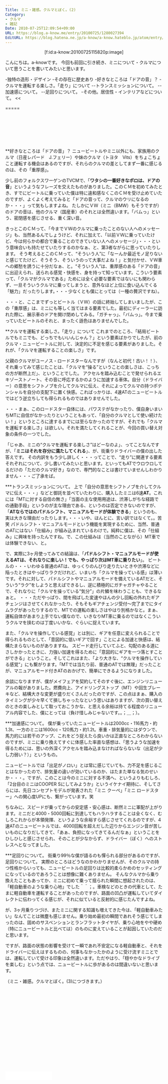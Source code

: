 ```yaml
---
Title: ミニ・雑感。クルマとぼく。(2)
Category:
- クルマ
- 雑記
Date: 2010-07-25T12:09:54+09:00
URL: https://blog.a-know.me/entry/20100725/1280027394
EditURL: https://blog.hatena.ne.jp/a-know/a-know.hateblo.jp/atom/entry/12921228815727979823
---
```


<div align = center>[f:id:a-know:20100725115820p:image]</div>


こんにちは。a-knowです。
今回も前回に引き続き、ミニについて・クルマについて思うことを書いてみたいと思います。

>>
-独特の造形・デザイン
-その存在に歴史あり
-好きなところは「ドアの音」？
-クルマを運転する楽しさ。「走り」について
--トランスミッションについて。
--加速感について。
--足回りについて。
-その他。居住性・インテリアなどについて。
<<


=====

<script async src="//pagead2.googlesyndication.com/pagead/js/adsbygoogle.js"></script>
<!-- article-top -->
<ins class="adsbygoogle"
     style="display:inline-block;width:728px;height:90px"
     data-ad-client="ca-pub-3463034538369189"
     data-ad-slot="8367620130"></ins>
<script>
(adsbygoogle = window.adsbygoogle || []).push({});
</script>

**好きなところは「ドアの音」？
ニュービートルやミニ以外にも、家族用のクルマ（日産レパード　J.フェリー）や妹のクルマ（トヨタ　Vits）をちょこちょこと運転する機会はあるのですが、それらのクルマの差としてまず一番に感じるのは、その「重厚感」。


少し前のフォルクスワーゲンのTVCMで、「<span style="font-weight:bold;">ワタシの一番好きなポロは、ドアの音</span>」というようなフレーズを交えたものがありました。このＣＭを初めてみたとき、すでにビートルに乗っていた僕は特に違和感なくこのＣＭを受け止めていたのですが、よくよく考えてみると「ドアの音って、クルマのウリになるのか・・・」って気もしますよね。
たしかにＶＷ（ミニ（BMW）もそうですが）のドアの音は、他のクルマ（国産車）のそれとは全然違います。「バムっ」という、密閉感を感じさせる、重く深い音。


きっとこのＣＭって、「今までＶＷのクルマに乗ったことのない人へのメッセージ」も、当然あるんでしょうけど、それに加えて、「以前ＶＷに乗っていたけど、今は何らかの都合で乗ることのできていない人へのメッセージ」・・・という意味合いも持たせていたりするのかなぁ、と、第3者ながらに思っていたりします。
そう考えるとこのＣＭって、“そういう人”に「なーんか最近モノ足りないと感じてたけど、そうそう、そういうのって大事だよね！」と気付かせ、ＶＷ車への郷愁を誘うに十分だなぁ、と。“そういう人”は、重厚感のある「ドアの音」に出迎えられ、送られる感覚・快感を、身を持って知っています。こういう要素って、「クルマがクルマである」ためには全く必要な要素ではないにも関わらず、一旦そういうクルマに乗ってしまうと、意外なほど上位に食い込んでくる「魅力」だったりします。・・・少なくとも僕にとっては（一種の贅沢ですね）。


・・・と、ここまでずっとビートル（ＶＷ）の話に終始してしまいましたが、この「重厚感」は、ミニにも等しく当てはまる要素でした。最初にディーラーに訪れた際に、展示車のドアを開け閉めしてみる。「ガチャっ」、「バムっ」。今まで乗っていたビートルのそれと、まったく遜色はありませんでした。



**クルマを運転する楽しさ。「走り」について
これまでのところ、「結局ビートルでもミニでも、どっちでもいいんじゃん？」という要素ばかりでしたが、前のクルマ・ニュービートルに対して、決定的に不足を感じる要素がありました。それが、「クルマを運転することの楽しさ」です。


父親のクルマがユーノス・ロードスターなんですが（なんと初代！古い！！）、それ乗ってみて感じたことは、「クルマを“操る”ということの楽しさは、こっちの方が断然上だ」、ということでした。
アクセルを踏み込むことで発せられるエキゾーストノート、その音に呼応するかのように加速する車体。自分（ドライバー）の意思をシフトノブを介してクルマに伝え、それによってクルマの持つポテンシャルを自分の支配下に置く快感。こればっかりは、4速ATのニュービートルではどう逆立ちしても得られるものではありませんでした。


・・・まぁ、このロードスター自体には、パワステがなかったり、僕自身いまいちMTに自信がなかったりということもあって、「自分のクルマとして使い続けたい！」というところに達するまでには至らなかったのですが、それでも「クルマを運転する楽しさ」は欲しい。それを満たしてくれることが、今回の買い替え対象の条件の一つでした。


「じゃあ、ミニの“クルマを運転する楽しさ”はどーなのよ」、ってことなんですが、「<span style="font-weight:bold;">ミニはそれを存分に満たしてくれる</span>」、が、街乗りドライバーの僕の出した答えです。
その内訳をもう少し詳しく・・・ってことで、“走り”に関連する要素それぞれについて、少し書いてみたいと思います。といってもATでウロウロしてるだけの「ただのクルマ好き」なので、専門的なことは書けていませんしわかりません・・・ご了承をば。



***トランスミッションについて。
上で「自分の意思をシフトノブを介してクルマに伝え・・・」などと御託を並べていたわりに、購入したミニは6速<span style="font-weight:bold;">AT</span>。これには「MTに対する自信の無さ」「当面の主な使用用途は、渋滞しがちな経路での通勤手段」というのが主な理由である、というのは否定できないのですが、「<span style="font-weight:bold;">ATならではのパドルシフト、マニュアルモードが体験できる</span>」というのも、実は大きな理由だったりします。・・・いや、ほんとに、言い訳ではなくて。。苦笑
パドルシフト・マニュアルモードという機能を実現するために、当然、普通のATにはない「仕組み」が組み込まれているわけで。純粋に僕は、その「仕組み」に興味を持ったんですね。で、この仕組みは（当然のことながら）MT車では体験できない、と。


で、実際に3ヶ月使ってみての結論は、「<span style="font-weight:bold;">パドルシフト・マニュアルモードが使えるATは、それなりに楽しい！でも、やっぱり次はMT車に乗りたい</span>」。
ビートルの・・・いわゆる普通のATは、ゆっくりのんびり走りたいときや渋滞などに陥ったときはやっぱりラクだけれど、いまいち「クルマを操っている感」は薄いです。それに対して、パドルシフトやマニュアルモードを備えているATだと、そういう“ラク”をしようと思えばできるし、逆に積極的にガチャガチャやることで、それなりに「クルマを操っている“気分”」の片鱗を味わうことも、できるなぁと。
・・・ただやっぱり、間を飛ばした変速やほんの少し回転の外れたギアチェンジはさせてくれなかったり、そもそもギアチェンジ受付〜完了までにタイムラグがあったりするので、MTでの運転の楽しさはやはり別格かなと。まぁ、運転自体があまり上手でない僕なので、いきなりMT車に乗るのではなくこういうクルマを挟むのは丁度いいかな、ぐらいに捉えています。


また、「クルマを操作している感覚」とは別に、ギアを任意に変えられることで得られるものとして、「意図的に低いギアで回す」ことによる加速と快感は、結構たまらないものがありますね。
スピード走行していてふと、勾配のある道にさしかかったときに、力強い加速を得るために「意図的にギアを一つ落とすことができる」ということ。そしてこれはまた、「より大きな、“クルマを操作している感覚”」にも繋がります。「MTでは当たり前、普通のATでは無理」だったことが、マニュアルモード付きATのおかげで、簡単にできるようになりました。


余談になりますが、僕がメイフェアを契約してそのすぐ後に、エンジンリニューアルの報がありました。燃費向上、アイドリングストップ（MT）や回生ブレーキなど、結構大きな変更が盛りだくさんだったのですが、この点はまぁ、購入のタイミングが少々早くて損しちゃったなという思いはありますが、次の買い替えのときの楽しみとして取っておこうかな、と思える余裕は持てる程度のリニューアル内容でした、僕にとっては（負け惜しみじゃないです。。；＿；）。



***加速感について。
僕が乗っていたニュービートルは2000cc・116馬力・約1.3t、一方のミニは1600cc・120馬力・約1.2t。車重・排気量的にはダウンで、馬力的には若干のアップ、これをどう捉えたら良いかは正直なところわからないのですが、ミニに乗り換えてすぐに体感した率直な感想は、「思うような加速を得るためには、思いの外深くアクセルを踏み込まなければならないな（出足が少し力弱い？）」というもの。


ニュービートルでは「出足がノロい」とは常に感じていても、力不足を感じることはなかったので、排気量の違いが効いているのか、はたまた単なる気のせいか・・・。ですが、このことは今のミニに対する不満へ、というよりもむしろ、「2台目のミニはCOOPER Sにしてみようか」というイケナイ期待に、そしてさらには、先日コンセプトモデルが発表された「ミニ クーペ」「ミニ ロードスター」への関心度UPにも、繋がっています。笑


ちなみに、スピードが乗ってからの安定感・安心感は、断然ミニに軍配が上がります。ミニだと4000・5000回転に到達してもハラハラすることは全くなく、むしろこれからが本領発揮、というような余裕すら感じさせてくれるのですが、4速ATのニュービートルでは、4000回転を超えだした辺りからエンジン音が苦しいものになりだしてきて、「あぁ、負担になってきてるんだなぁ」ということをひしひしと感じさせられ、そのことが少なからず、ドライバー（ぼく）へのストレスへとなってました。



***足回りについて。
街乗り99％な僕が語るのも憚られる部分があるのですが、足回りについて。
実際のところはどうなのかわかりませんが、そのクルマの持つ性格からいっても、ニュービートルの足回りは比較的柔らかめのセッティングになっているのであろうことは想像に難くありません。
そんなクルマから乗り換えたこともあってか、ミニに初めて乗って揺られた瞬間に想起されたのは、「軽自動車のような乗り心地」でした＾＾；。車検などのときの代車として、たまに軽自動車を運転することがあったのですが、路面の凹凸が運転していてダイレクトに伝わってくる感じが、それに似ていると反射的に感じたんですよね。


が、3ヶ月乗りつづけ、またミニに関する知識も増えてきた今は、「軽自動車みたい」なんてことは微塵も感じません。乗り始め最初の瞬間であれそう感じてしまったのは、固めのサスペンションとランフラットタイヤが、乗り心地をやや硬め（特にニュービートルと比べては）のものに変えていることが起因していたのだと思います。


ですが、路面の状態の影響を受けて一瞬であれ不安定になる軽自動車と、それをドライバーに伝えはするものの、何事もなかったかのように受け流すミニとでは、運転していて受ける印象は全然違います。ただやはり、「穏やかなドライブを楽しむ」という点では、ニュービートルに歩があるのは間違いないと思います。



（ミニ・雑感。クルマとぼく。(3)につづきます。）


<script async src="//pagead2.googlesyndication.com/pagead/js/adsbygoogle.js"></script>
<!-- article-bottom2 -->
<ins class="adsbygoogle"
     style="display:inline-block;width:300px;height:250px"
     data-ad-client="ca-pub-3463034538369189"
     data-ad-slot="5274552934"></ins>
<script>
(adsbygoogle = window.adsbygoogle || []).push({});
</script>


<iframe src="//blog.hatena.ne.jp/a-know/a-know.hateblo.jp/subscribe/iframe" allowtransparency="true" frameborder="0" scrolling="no" width="150" height="28"></iframe>
